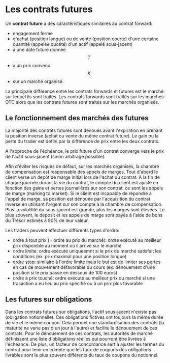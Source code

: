 # Les contrats futures

Un **contrat future** a des caractéristiques similaires au contrat forward:
 - engagement ferme
 - d'achat (position longue) ou de vente (position courte) d'une certaine quantité (appelée quotité) d'un actif (appelé sous-jacent)
 - à une date future donnée $$T$$
 - à un prix convenu $$K$$
 - sur un marché organisé.

La principale différence entre les contrats forwards et futures est le marché sur lequel ils sont traités. Les contrats forwards sont traités sur les marchés OTC alors que les contrats futures sont traités sur les marchés organisés.

## Le fonctionnement des marchés des futures

La majorité des contrats futures sont dénoués avant l'expiration en prenant la position inverse (achat ou  vente du même contrat future). Le gain ou la perte du trader est défini par la différence de prix entre les deux contrats.

A l'approche de l'échéance, le prix future d'un contrat converge vers le prix de l'actif sous-jacent (sinon arbitrage possible).

Afin d'éviter les risques de défaut, sur les marchés organisés, la chambre de compensation est responsable des appels de marges. Tout d'abord le client verse un depôt de marge initial lors de l'achat du contrat. A la fin de chaque journée durant la vie du contrat, le compte du client est ajusté en fonction des gains et pertes journalières sur son contrat: ce sont les appels de marge (marking to market). Si le client est incapable de répondre à l'appel de marge, sa position est dénouée par l'acquisition du contrat inverse en utilisant l'argent sur son compte à la chambre de compensation. Plus la volatilité du sous-jacent est grande, plus les marges sont élevées. Le plus souvent, le deposit et les appels de marge sont payés à l'aide de bons du Trésor estimés à 90% de leur valeur.

Les traders peuvent effectuer différents types d'ordre:
 - ordre à tout prix (= ordre au prix du marché): ordre exécuté au meilleur prix disponible au moment où il arrive sur le marché
 - ordre limite: ordre exécuté uniqueemnt si le prix du marché satisfait les conditions (ex: prix maximal pour une position longue)
 - ordre stop: similaire à l'ordre limite mais le but est de limiter ses pertes en cas de mouvement défavorable du cours (ex: dénouement d'une position si le prix passe en dessous de 100 euros)
 - ordre à prix touché: ordre exécuté au meilleur prix du marché si une trasaction a eu lieu au prix spécifié ou à un prix plus favorable

## Les futures sur obligations

Dans les contrats futures sur obligations, l'actif sous-jacent n'existe pas (obligation notionnelle). Ces obligations fictives ont toujours la même durée de vie et le même coupon. Cela permet une standardisation des contrats (la maturité ne varie pas d'un jour à l'autre) et facilite le dénouement de ces contrats. Pour le dénouement de ces contrats, les autorités de marché définissent une liste d'obligations réelles qui pourront être livrées à l'échéance. De plus, un facteur de concordance sert à ajuster les termes du contrat pour tenir en compte que les taux de coupons des obligations livrables sont le plus souvent différents du taux de coupons du notionnel.

